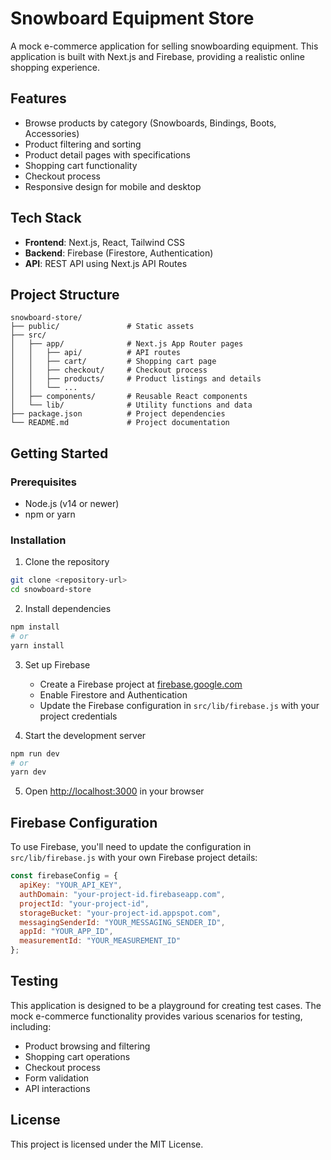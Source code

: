 # Snowboard Equipment Store

A mock e-commerce application for selling snowboarding equipment. This application is built with Next.js and Firebase, providing a realistic online shopping experience.

## Features

- Browse products by category (Snowboards, Bindings, Boots, Accessories)
- Product filtering and sorting
- Product detail pages with specifications
- Shopping cart functionality
- Checkout process
- Responsive design for mobile and desktop

## Tech Stack

- **Frontend**: Next.js, React, Tailwind CSS
- **Backend**: Firebase (Firestore, Authentication)
- **API**: REST API using Next.js API Routes

## Project Structure

```
snowboard-store/
├── public/               # Static assets
├── src/
│   ├── app/              # Next.js App Router pages
│   │   ├── api/          # API routes
│   │   ├── cart/         # Shopping cart page
│   │   ├── checkout/     # Checkout process
│   │   ├── products/     # Product listings and details
│   │   └── ...
│   ├── components/       # Reusable React components
│   └── lib/              # Utility functions and data
├── package.json          # Project dependencies
└── README.md             # Project documentation
```

## Getting Started

### Prerequisites

- Node.js (v14 or newer)
- npm or yarn

### Installation

1. Clone the repository
```bash
git clone <repository-url>
cd snowboard-store
```

2. Install dependencies
```bash
npm install
# or
yarn install
```

3. Set up Firebase
   - Create a Firebase project at [firebase.google.com](https://firebase.google.com)
   - Enable Firestore and Authentication
   - Update the Firebase configuration in `src/lib/firebase.js` with your project credentials

4. Start the development server
```bash
npm run dev
# or
yarn dev
```

5. Open [http://localhost:3000](http://localhost:3000) in your browser

## Firebase Configuration

To use Firebase, you'll need to update the configuration in `src/lib/firebase.js` with your own Firebase project details:

```javascript
const firebaseConfig = {
  apiKey: "YOUR_API_KEY",
  authDomain: "your-project-id.firebaseapp.com",
  projectId: "your-project-id",
  storageBucket: "your-project-id.appspot.com",
  messagingSenderId: "YOUR_MESSAGING_SENDER_ID",
  appId: "YOUR_APP_ID",
  measurementId: "YOUR_MEASUREMENT_ID"
};
```

## Testing

This application is designed to be a playground for creating test cases. The mock e-commerce functionality provides various scenarios for testing, including:

- Product browsing and filtering
- Shopping cart operations
- Checkout process
- Form validation
- API interactions

## License

This project is licensed under the MIT License.
